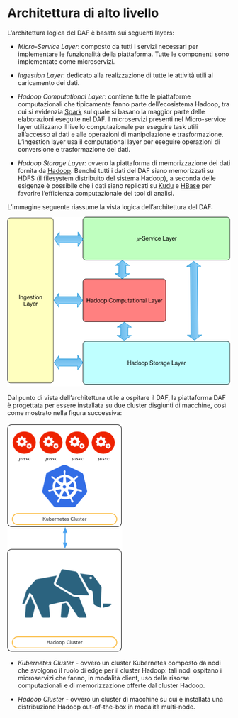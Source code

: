 # Architettura di alto livello

L’architettura logica del DAF è basata sui seguenti layers:

- *Micro-Service Layer*: composto da tutti i servizi necessari per implementare le funzionalità della piattaforma. Tutte le componenti sono implementate come microservizi.

- *Ingestion Layer*: dedicato alla realizzazione di tutte le attività utili al caricamento dei dati.

- *Hadoop Computational Layer*: contiene tutte le piattaforme computazionali che tipicamente fanno parte dell’ecosistema Hadoop, tra cui si evidenzia [Spark](http://spark.apache.org/) sul quale si basano la maggior parte delle elaborazioni eseguite nel DAF. I microservizi presenti nel Micro-service layer utilizzano il livello computazionale per eseguire task utili all’accesso ai dati e alle operazioni di manipolazione e trasformazione. L’ingestion layer usa il computational layer per eseguire operazioni di conversione e trasformazione dei dati.

- *Hadoop Storage Layer*: ovvero la piattaforma di memorizzazione dei dati fornita da [Hadoop](http://hadoop.apache.org). Benché tutti i dati del DAF siano memorizzati su HDFS (il filesystem distribuito del sistema Hadoop), a seconda delle esigenze è possibile che i dati siano replicati su [Kudu](https://kudu.apache.org) e [HBase](http://hbase.apache.org) per favorire l’efficienza computazionale dei tool di analisi.

L’immagine seguente riassume la vista logica dell’architettura del DAF:

![Logical View](_images/daf_arch_logical_view.png)

Dal punto di vista dell’architettura utile a ospitare il DAF, la piattaforma DAF è progettata per essere installata su due cluster disgiunti di macchine, così come mostrato nella figura successiva:

![Deployment View](_images/daf_arch_deployment_view.png)

- *Kubernetes Cluster* - ovvero un cluster Kubernetes composto da nodi che svolgono il ruolo di edge per il cluster Hadoop: tali nodi ospitano i microservizi che fanno, in modalità client, uso delle risorse computazionali e di memorizzazione offerte dal cluster Hadoop.

- *Hadoop Cluster* - ovvero un cluster di macchine su cui è installata una distribuzione Hadoop out-of-the-box in modalità multi-node.

